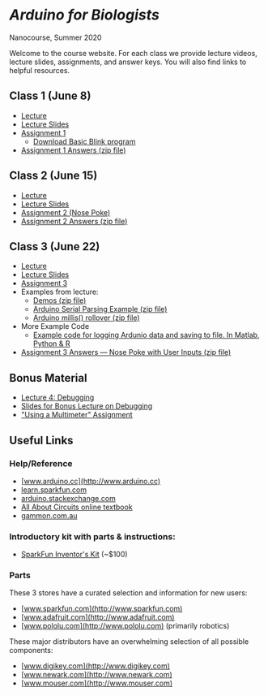 # *Arduino for Biologists*
Nanocourse, Summer 2020

Welcome to the course website. For each class we provide lecture videos, lecture slides, assignments, and answer keys. You will also find links to helpful resources.

## Class 1 (June 8)
- [Lecture](https://www.youtube.com/watch?v=NYQ_q1zXu3o&list=PLuZA7lxOrKUffeByFZd4OBKs_K7xEsmox&index=2&t=0s)
- [Lecture Slides](Class%201%20Introduction/Arduino%20Nanocourse%20Day%201%20-%20Fall%202018.pdf)
- [Assignment 1](Class%201%20Introduction/Nanocourse%20Project%20Day%201.pdf)
  - [Download Basic Blink program](Class%201%20Introduction/Basic_Blink.zip?raw=true)
- [Assignment 1 Answers (zip file)](Class%201%20Introduction/Assignment%201%20Answers.zip?raw=true)

## Class 2 (June 15)
- [Lecture](https://www.youtube.com/watch?v=Jh5kKC_8vZ4&list=PLuZA7lxOrKUffeByFZd4OBKs_K7xEsmox&index=2)
- [Lecture Slides](Class%202%20Electronics/Arduino%20Nanocourse%20Day%202%20-%20Fall%202018%20Slides%20Final.pdf)
- [Assignment 2 (Nose Poke)](Class%202%20Electronics/Project%202%20-%20Nose%20Poke-v2.pdf)
- [Assignment 2 Answers (zip file)](Class%202%20Electronics/Assignment2_Answer.zip?raw=true)

## Class 3 (June 22)
- [Lecture](https://www.youtube.com/watch?v=pOjbI4eo-tU&list=PLuZA7lxOrKUffeByFZd4OBKs_K7xEsmox&index=3)
- [Lecture Slides](Class%203%20Software/Arduino%20Nanocourse%20Day%203%20-%20Software.pdf)
- [Assignment 3](Class%203%20Software/Project%203%20-%20Behavior%20box%20contd.pdf)
- Examples from lecture:
  - [Demos (zip file)](Class%203%20Software/arduino_course_fall18_class3.zip?raw=true)
  - [Arduino Serial Parsing Example (zip file)](Class%203%20Software/simple_serial_parsing.zip?raw=true)
  - [Arduino millis() rollover (zip file)](Class%203%20Software/arduino_uno_millis_rollover.zip?raw=true)
- More Example Code
  - [Example code for logging Ardunio data and saving to file. In Matlab, Python & R](Class%203%20Software/ArduinoDataLogging.zip?raw=true)
- [Assignment 3 Answers — Nose Poke with User Inputs (zip file)](Class%203%20Software/NosePokeWithUserInputs_Answer.zip?raw=true)

## Bonus Material
- [Lecture 4: Debugging](https://www.youtube.com/watch?v=PTZ-si0-VJM&list=PLuZA7lxOrKUffeByFZd4OBKs_K7xEsmox&index=4)
- [Slides for Bonus Lecture on Debugging](Class%204%20Debugging/Class%204%20-%20Debugging.pdf)
- ["Using a Multimeter" Assignment](Class%204%20Debugging/DMM%20Assignment.pdf)



## Useful Links


### Help/Reference
- [www.arduino.cc](http://www.arduino.cc)
- [learn.sparkfun.com](http://learn.sparkfun.com)
- [arduino.stackexchange.com](http://arduino.stackexchange.com/)
- [All About Circuits online textbook](http://www.allaboutcircuits.com/textbook)
- [gammon.com.au](http://gammon.com.au/forum/bbshowpost.php?bbtopic_id=123)

### Introductory kit with parts & instructions:
- [SparkFun Inventor's Kit](https://www.sparkfun.com/products/15631) \(~$100\)

### Parts
These 3 stores have a curated selection and information for new users:
- [www.sparkfun.com](http://www.sparkfun.com)
- [www.adafruit.com](http://www.adafruit.com)
- [www.pololu.com](http://www.pololu.com)  \(primarily robotics\)

These major distributors have an overwhelming selection of all possible components:
- [www.digikey.com](http://www.digikey.com)
- [www.newark.com](http://www.newark.com)
- [www.mouser.com](http://www.mouser.com)
